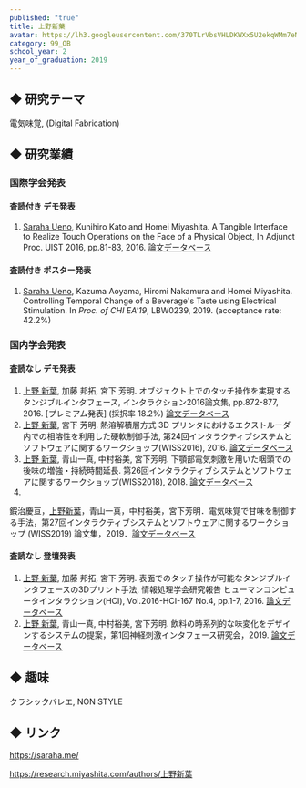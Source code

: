 ```yaml
---
published: "true"
title: 上野新葉
avatar: https://lh3.googleusercontent.com/370TLrVbsVHLDKWXx5U2ekqWMm7eNwEgxm7MlWnSxDQwl0aIRG0vtRAgPeLTV2YNkH0lVRTtsrP-Y99URIKWLZoH5_13LvZfYscoV2w3T1TYV_RAdy0at0lRrpmFbFKd2vnGswpqaO3UFDBw1vpj346OQFdBeYQJxCMn1_Fvnd3i0d93Z58WzqmECJBabOHwl9YrrbljrfyLCwcff7kDycKkfC66bCAwFHDJg_MEE_45LUHqsA4nV4bx6fAAGg1JncG7hpY3TMcQQQqHiP4pZ0nU3jFrHXIKkSoymQzGsa4u7CGS-3ZDE13RO2JJfL1WGdcUlfwSEtdYkSlzRxInU7DNfzdmdiLc_hkIaY8jLsAVRWDF1eaWzUB3pRwKk-zu7vOlz-2dUtcHWhlndSRvAmgrcuF0X4rF_MUHYkhrnv-_5KqW3ekfb7La-B-tIoKor8aT3iALo7kKLHFxzpd5KyympDEODBegNBfHmsoO8KRaIczI14dN0VZJ4V9EdxYcCaNKqoMO5ufWzYPQKFFk0xRYWgAxfTJXQBr9u6heKt87JrzBEyPCqAUJR6h8o5QQuiRSVafnrSzGBZWpFVNyxgQAz-EBHndfCbC0P6YISO5kElSiy9w72LNElmUp95736DKCR4OPE2XG2k2rDfQtvfue7VtD9n-veeYVi3QLp6s=p-s300
category: 99_OB
school_year: 2
year_of_graduation: 2019
---
```

## ◆ 研究テーマ

電気味覚, (Digital Fabrication)

## ◆ 研究業績

### 国際学会発表

#### 査読付き デモ発表

1. <u>Saraha Ueno</u>, Kunihiro Kato and Homei Miyashita. A Tangible Interface to Realize Touch Operations on the Face of a Physical Object, In Adjunct Proc. UIST 2016, pp.81-83, 2016. <a href="https://research.miyashita.com/papers/I23">論文データベース</a>

#### 査読付き ポスター発表

1. <u>Saraha Ueno</u>, Kazuma Aoyama, Hiromi Nakamura and Homei Miyashita. Controlling Temporal Change of a Beverage's Taste using Electrical Stimulation. In <I>Proc. of CHI EA'19</I>, LBW0239, 2019. (acceptance rate: 42.2%)

### 国内学会発表

#### 査読なし デモ発表

1. <u>上野 新葉</u>, 加藤 邦拓, 宮下 芳明. オブジェクト上でのタッチ操作を実現するタンジブルインタフェース, インタラクション2016論文集, pp.872-877, 2016. \[プレミアム発表] (採択率 18.2%) <a href="https://research.miyashita.com/papers/D163">論文データベース</a>
2. <u>上野 新葉</u>, 宮下 芳明. 熱溶解積層方式 3D プリンタにおけるエクストルーダ内での相溶性を利用した硬軟制御手法, 第24回インタラクティブシステムとソフトウェアに関するワークショップ(WISS2016), 2016. <a href="https://research.miyashita.com/papers/D168">論文データベース</a>
3. <u>上野 新葉</u>, 青山一真, 中村裕美, 宮下芳明. 下顎部電気刺激を用いた咽頭での後味の増強・持続時間延長. 第26回インタラクティブシステムとソフトウェアに関するワークショップ(WISS2018), 2018. <a href="https://research.miyashita.com/papers/D208">論文データベース</a>
4. 鍜治慶亘，<u>上野新葉</u>，青山一真，中村裕美，宮下芳明．電気味覚で甘味を制御する手法，第27回インタラクティブシステムとソフトウェアに関するワークショップ (WISS2019) 論文集，2019．<a href="https://research.miyashita.com/papers/D225">論文データベース</a>

#### 査読なし 登壇発表

1. <u>上野 新葉</u>, 加藤 邦拓, 宮下 芳明. 表面でのタッチ操作が可能なタンジブルインタフェースの3Dプリント手法, 情報処理学会研究報告 ヒューマンコンピュータインタラクション(HCI), Vol.2016-HCI-167 No.4, pp.1-7, 2016. <a href="https://research.miyashita.com/papers/D164">論文データベース</a>
2. <u>上野 新葉</u>, 青山一真, 中村裕美, 宮下芳明. 飲料の時系列的な味変化をデザインするシステムの提案，第1回神経刺激インタフェース研究会，2019. <a href="https://research.miyashita.com/papers/D220">論文データベース</a>

## ◆ 趣味

クラシックバレエ, NON STYLE

## ◆ リンク

https://saraha.me/

https://research.miyashita.com/authors/上野新葉
